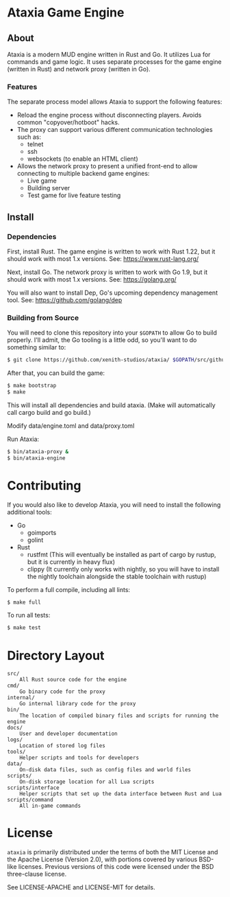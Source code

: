 # Ataxia Game Engine

## About

Ataxia is a modern MUD engine written in Rust and Go. It utilizes Lua for commands and game logic. It uses separate processes for the game engine (written in Rust) and network proxy (written in Go).

### Features

The separate process model allows Ataxia to support the following features:

- Reload the engine process without disconnecting players. Avoids common "copyover/hotboot" hacks.
- The proxy can support various different communication technologies such as:
  - telnet
  - ssh
  - websockets (to enable an HTML client)
- Allows the network proxy to present a unified front-end to allow connecting to multiple backend game engines:
  - Live game
  - Building server
  - Test game for live feature testing

## Install

### Dependencies

First, install Rust. The game engine is written to work with Rust 1.22, but it should work with most 1.x versions.
See: https://www.rust-lang.org/

Next, install Go. The network proxy is written to work with Go 1.9, but it should work with most 1.x versions.
See: https://golang.org/

You will also want to install Dep, Go's upcoming dependency management tool.
See: https://github.com/golang/dep

### Building from Source

You will need to clone this repository into your `$GOPATH` to allow Go to build properly. I'll admit, the Go tooling is a little odd, so you'll want to do something similar to:

```sh
$ git clone https://github.com/xenith-studios/ataxia/ $GOPATH/src/github.com/xenith-studios/
```

After that, you can build the game:

```sh
$ make bootstrap
$ make
```

This will install all dependencies and build ataxia. (Make will automatically call cargo build and go build.)

Modify data/engine.toml and data/proxy.toml

Run Ataxia:

```sh
$ bin/ataxia-proxy &
$ bin/ataxia-engine
```

# Contributing

If you would also like to develop Ataxia, you will need to install the following additional tools:

- Go
    - goimports
    - golint
- Rust
    - rustfmt (This will eventually be installed as part of cargo by rustup, but it is currently in heavy flux)
    - clippy (It currently only works with nightly, so you will have to install the nightly toolchain alongside the stable toolchain with rustup)

To perform a full compile, including all lints:

```sh
$ make full
```

To run all tests:

```sh
$ make test
```

# Directory Layout

    src/
        All Rust source code for the engine
    cmd/
        Go binary code for the proxy
    internal/
        Go internal library code for the proxy
    bin/
        The location of compiled binary files and scripts for running the engine
    docs/
        User and developer documentation
    logs/
        Location of stored log files
    tools/
        Helper scripts and tools for developers
    data/
        On-disk data files, such as config files and world files
    scripts/
        On-disk storage location for all Lua scripts
    scripts/interface
        Helper scripts that set up the data interface between Rust and Lua
    scripts/command
        All in-game commands

# License

`ataxia` is primarily distributed under the terms of both the MIT License and
the Apache License (Version 2.0), with portions covered by various BSD-like
licenses. Previous versions of this code were licensed under the BSD three-clause license.

See LICENSE-APACHE and LICENSE-MIT for details.
